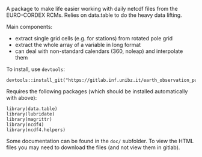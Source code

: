 A package to make life easier working with daily netcdf files from the 
EURO-CORDEX RCMs. Relies on data.table to do the heavy data lifting.

Main components:

  - extract single grid cells (e.g. for stations) from rotated pole grid
  - extract the whole array of a variable in long format
  - can deal with non-standard calendars (360, noleap) and interpolate them
  
To install, use `devtools`:

    devtools::install_git("https://gitlab.inf.unibz.it/earth_observation_public/eurocordexr")


Requires the following packages (which should be installed automatically with above):

    library(data.table)
    library(lubridate)
    library(magrittr)
    library(ncdf4)
    library(ncdf4.helpers)
    
Some documentation can be found in the `doc/` subfolder. To view the HTML files you may need to download the files (and not view them in gitlab).    

